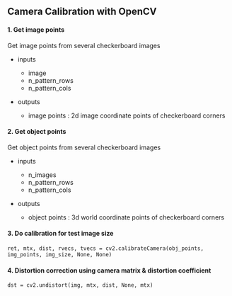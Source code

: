 ## Camera Calibration with OpenCV

#### 1. Get image points

Get image points from several checkerboard images

* inputs
	* image
	* n_pattern_rows
	* n_pattern_cols

* outputs
	* image points : 2d image coordinate points of checkerboard corners


#### 2. Get object points

Get object points from several checkerboard images

* inputs
	* n_images
	* n_pattern_rows
	* n_pattern_cols
	
* outputs
	* object points : 3d world coordinate points of checkerboard corners


#### 3. Do calibration for test image size

```
ret, mtx, dist, rvecs, tvecs = cv2.calibrateCamera(obj_points, img_points, img_size, None, None)
```

#### 4. Distortion correction using camera matrix & distortion coefficient

```
dst = cv2.undistort(img, mtx, dist, None, mtx)
```

